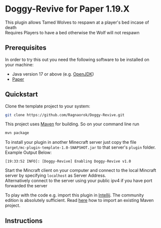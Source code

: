 # Doggy-Revive for Paper 1.19.X

This plugin allows Tamed Wolves to respawn at a player's bed incase of death  <br> Requires Players to have a bed otherwise the Wolf will not respawn

## Prerequisites

In order to try this out you need the following software to be installed on your machine:

* Java version 17 or above (e.g. [OpenJDK](https://openjdk.java.net/install/))
* [Paper](https://papermc.io/downloads)

## Quickstart

Clone the template project to your system:
````bash
git clone https://github.com/Ragnaorok/Doggy-Revive.git
````

This project uses [Maven](https://maven.apache.org/) for building. So on your command line run

````bash
mvn package
```` 

To install your plugin in another Minecraft server just copy the file `target/mc-plugin-template-1.0-SNAPSHOT.jar` to
that server's `plugin` folder. <br>
Example Output Below:

```
[19:33:52 INFO]: [Doggy-Revive] Enabling Doggy-Revive v1.0
``` 

Start the Mincraft client on your computer and connect to the local Mincraft server by specifying `localhost` as Server Address. <br>
Alternatively connect to the server using your public ipv4 if you have port forwarded the server


To play with the code e.g. import this plugin in [Intellij](https://www.jetbrains.com/de-de/idea/download/). The
community edition is absolutely sufficient. Read [here](https://www.jetbrains.com/help/idea/maven-support.html) how to
import an existing Maven project.



## Instructions

